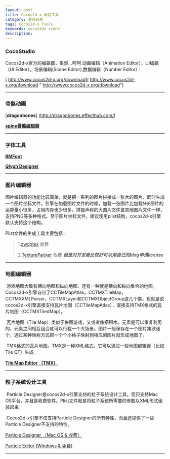 ```yaml
---
layout: post  
title: Cocos2d-x 周边工具	
category: 游戏开发  
tags: Cocos2d-x Tools	
keywords: cocos2dx scene 
description:   
---
```


### CocoStudio
Cocos2d-x官方的编辑器，虽然...呵呵
动画编辑（Animation Editor），UI编辑（UI Editor），场景编辑(Scene Editor),数据编辑（Number Editor）：

[ http://www.cocos2d-x.org/download]( http://www.cocos2d-x.org/download " http://www.cocos2d-x.org/download")
***
### 骨骼动画

[**dragonbones**] (http://dragonbones.effecthub.com/)

[**spine骨骼编辑器**](http://esotericsoftware.com/)

***

### 字体工具
[**BMFont**](http://www.angelcode.com/products/bmfont/)

[**Glyph Designer**](https://71squared.com/glyphdesigner)

***

### 图片编辑器 
图片编辑器的功能比较简单，就是把一系列的图片拼接成一张大的图片，同时生成一个图片坐标文件。引擎在加载图片文件的时候，加载一张图片比加载N长图片的运算量小很多，占用内存也少很多。拼接声称的大图片文件盒其他图片文件一样，支持PNG等多种格式。至于图片坐标文件，建议使用plist结构，cocos2d-x引擎默认支持这个结构。

Plist文件的生成工具主要包括：

>1.[zwoptex](http://zwopple.com/zwoptex/)	收费
>
>2.[TexturePacker](https://www.codeandweb.com/texturepacker)	收费 ***但是对开发者比较好可以用自己的blog申请license***

***

### 地图编辑器

 游戏地图大致有横向地图和纵向地图，还有一种就是横向和纵向集合的地图。Cocos2d-x引擎自带了CCTileMapAtlas，CCTMXTileMap，CCTMXXMLParser，CCTMXLayer和CCTMXObjectGroup这几个类，也就是说cocos2d-x引擎直接支持瓦片地图（CCTileMapAtlas），直接支持TMX格式的瓦片地图（CCTMXTiledMap）。

 瓦片地图（Tile Map）类似于拼图游戏，又或者像搭积木。元素是可以重复利用的，元素之间相互组合就可以行程一个大场景。图片一般保存在一个图片集欧诺个，通过某种映射方式把一个个小格子映射到相应的图片就形成地图了。

 TMX格式的瓦片地图。TMX是一种XML格式。它可以通过一些地图编辑器（比如Tile QT）生成.



[ **Tile Map Editor （TMX）**]( http://www.mapeditor.org/download.html)

***

### 粒子系统设计工具

 Particle Designer是cocos2d-x引擎支持的粒子系统设计工具，但只支持Mac OS平台，并且是收费软件。Plist文件就是将粒子系统所需要的参数以XML形式组装起来。

 Cocos2d-x引擎不仅支持Particle Designer的所有特性，而且还提供了一些Particle Designer不支持的特性。



[Particle Designer （Mac OS &amp; 收费）](https://71squared.com/particledesigner )

[Particle Editor (Windows &amp; 免费)](https://github.com/fjz13/Cocos2d-x-ParticleEditor-for-Windows )

---